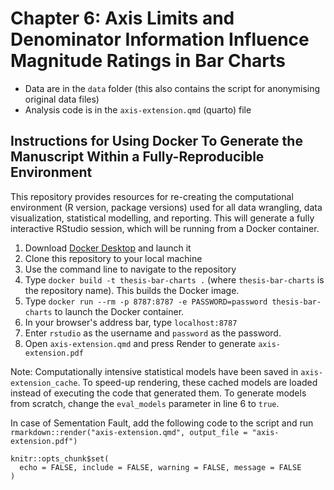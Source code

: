 # Chapter 6: Axis Limits and Denominator Information Influence Magnitude Ratings in Bar Charts

* Data are in the `data` folder (this also contains the script for anonymising original data files)
* Analysis code is in the `axis-extension.qmd` (quarto) file

## Instructions for Using Docker To Generate the Manuscript Within a Fully-Reproducible Environment

This repository provides resources for re-creating the computational environment (R version, package versions) used for all data wrangling, data visualization, statistical modelling, and reporting. This will generate a fully interactive RStudio session, which will be running from a Docker container.

1. Download [Docker Desktop](https://www.docker.com) and launch it
2. Clone this repository to your local machine
3. Use the command line to navigate to the repository
4. Type `docker build -t thesis-bar-charts .` (where `thesis-bar-charts` is the repository name). This builds the Docker image.
5. Type `docker run --rm -p 8787:8787 -e PASSWORD=password thesis-bar-charts` to launch the Docker container.
6. In your browser's address bar, type `localhost:8787`
7. Enter `rstudio` as the username and `password` as the password. 
8. Open `axis-extension.qmd` and press Render to generate `axis-extension.pdf`

Note: Computationally intensive statistical models have been saved in `axis-extension_cache`. To speed-up rendering, these cached models are loaded instead of executing the code that generated them. To generate models from scratch, change the `eval_models` parameter in line 6 to `true`.

In case of Sementation Fault, add the following code to the script and run `rmarkdown::render("axis-extension.qmd", output_file = "axis-extension.pdf")`

```{r, setup-options}
knitr::opts_chunk$set(
  echo = FALSE, include = FALSE, warning = FALSE, message = FALSE
)
```
